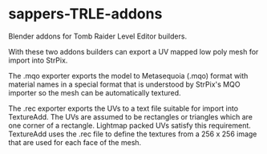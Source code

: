 sappers-TRLE-addons
===================

Blender addons for Tomb Raider Level Editor builders.

With these two addons builders can export a UV mapped low poly mesh for import into StrPix.

The .mqo exporter exports the model to Metasequoia (.mqo) format with material names in a special format that is understood by StrPix's MQO importer so the mesh can be automatically textured.

The .rec exporter exports the UVs to a text file suitable for import into TextureAdd.
The UVs are assumed to be rectangles or triangles which are one corner of a rectangle. Lightmap packed UVs satisfy this requirement.
TextureAdd uses the .rec file to define the textures from a 256 x 256 image that are used for each face of the mesh.
